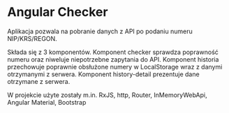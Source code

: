 # Angular Checker

Aplikacja pozwala na pobranie danych z API po podaniu numeru NIP/KRS/REGON.

Składa się z 3 komponentów. Komponent checker sprawdza poprawność numeru oraz niweluje niepotrzebne zapytania do API. Komponent historia przechowuje poprawnie obsłużone numery w LocalStorage wraz z danymi otrzymanymi z serwera. Komponent history-detail prezentuje dane otrzymane z serwera. 

W projekcie użyte zostały m.in. RxJS, http, Router, InMemoryWebApi, Angular Material, Bootstrap